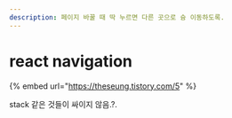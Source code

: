 ```yaml
---
description: 페이지 바꿀 때 딱 누르면 다른 곳으로 슝 이동하도록.
---
```


# react navigation

{% embed url="https://theseung.tistory.com/5" %}

stack 같은 것들이 싸이지 않음.?.&#x20;
